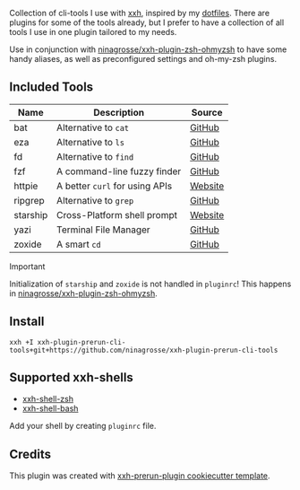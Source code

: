 Collection of cli-tools I use with [xxh](https://github.com/xxh/xxh), inspired by my [dotfiles](https://github.com/ninagrosse/dotfiles). There are plugins for some of the tools already, but I prefer to have a collection of all tools I use in one plugin tailored to my needs.

Use in conjunction with [ninagrosse/xxh-plugin-zsh-ohmyzsh](https://github.com/ninagrosse/xxh-plugin-zsh-ohmyzsh) to have some handy aliases, as well as preconfigured settings and oh-my-zsh plugins.

## Included Tools

| Name      | Description                           | Source                                               |
| --------- | ------------------------------------- | -----------------------------------------------------|
| bat       | Alternative to `cat`                  | [GitHub](https://github.com/sharkdp/bat)             |
| eza       | Alternative to `ls`                   | [GitHub](https://github.com/eza-community/eza)       |
| fd        | Alternative to `find`                 | [GitHub](https://github.com/sharkdp/fd)              |
| fzf       | A command-line fuzzy finder           | [GitHub](https://github.com/junegunn/fzf)            |
| httpie    | A better `curl` for using APIs        | [Website](https://httpie.io/docs/cli/installation)   |
| ripgrep   | Alternative to `grep`                 | [GitHub](https://github.com/BurntSushi/ripgrep)      |
| starship  | Cross-Platform shell prompt           | [Website](https://starship.rs/guide/)                |
| yazi      | Terminal File Manager                 | [GitHub](https://github.com/sxyazi/yazi)      |
| zoxide    | A smart `cd`                          | [GitHub](https://github.com/ajeetdsouza/zoxide)      |

> [!IMPORTANT]
> Initialization of `starship` and `zoxide` is not handled in `pluginrc`! This happens in [ninagrosse/xxh-plugin-zsh-ohmyzsh](https://github.com/ninagrosse/xxh-plugin-zsh-ohmyzsh).

## Install

```shell
xxh +I xxh-plugin-prerun-cli-tools+git+https://github.com/ninagrosse/xxh-plugin-prerun-cli-tools
```

## Supported xxh-shells

* [xxh-shell-zsh](https://github.com/xxh/xxh-shell-zsh)
* [xxh-shell-bash](https://github.com/xxh/xxh-shell-bash)

Add your shell by creating `pluginrc` file.

## Credits

This plugin was created with [xxh-prerun-plugin cookiecutter template](https://github.com/xxh/cookiecutter-xxh-plugin-prerun).
